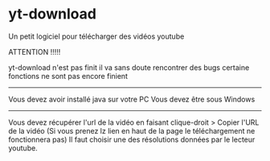 # yt-download
Un petit logiciel pour télécharger des vidéos youtube

ATTENTION !!!!!

yt-download n'est pas finit il va sans doute rencontrer des bugs
certaine fonctions ne sont pas encore finient

---------------------------------------------------------------------------

Vous devez avoir installé java sur votre PC
Vous devez être sous Windows

---------------------------------------------------------------------------

Vous devez récupérer l'url de la vidéo en faisant clique-droit > Copier l'URL de la vidéo (Si vous prenez lz lien en haut de la page le téléchargement ne fonctionnera pas)
Il faut choisir une des résolutions données par le lecteur youtube.
